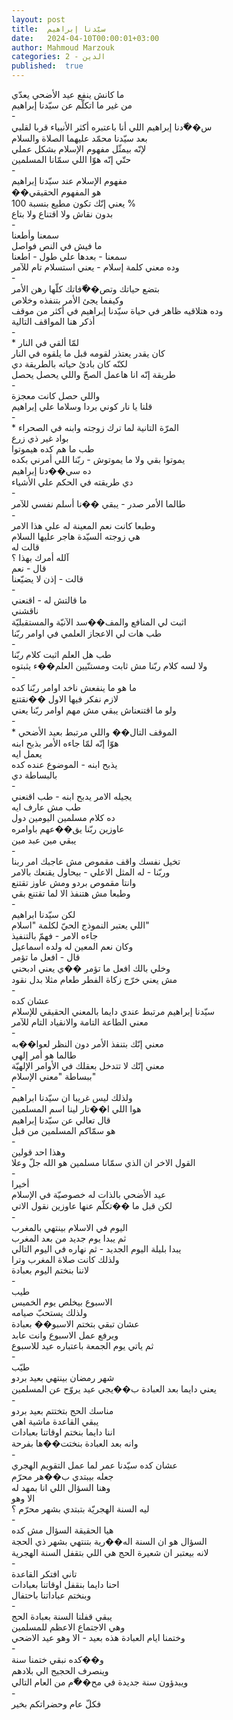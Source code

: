 ```yaml
---
layout: post
title:  سيّدنا إبراهيم
date:   2024-04-10T00:00:01+03:00
author: Mahmoud Marzouk
categories: 2 - الدين
published:  true
---
```

ما كانش ينفع عيد الأضحي يعدّي\
من غير ما اتكلّم عن سيّدنا إبراهيم\
-\
س��ّدنا إبراهيم اللي أنا باعتبره أكثر الأنبياء قربا لقلبي\
بعد سيّدنا محمّد عليهما الصلاة والسلام\
لإنّه بيمثّل مفهوم الإسلام بشكل عملي\
حتّي إنّه هوّا اللي سمّانا المسلمين\
-\
مفهوم الإسلام عند سيّدنا إبراهيم\
��هو المفهوم الحقيقي\
يعني إنّك تكون مطيع بنسبة 100 %\
بدون نقاش ولا اقتناع ولا بتاع\
-\
سمعنا وأطعنا\
ما فيش في النص فواصل\
سمعنا - بعدها علي طول - اطعنا\
وده معني كلمة إسلام - يعني استسلام تام للآمر\
-\
بتضع حياتك وتص��ّفاتك كلّها رهن الأمر\
وكيفما يجئ الأمر بتنفذه وخلاص\
وده هتلاقيه ظاهر في حياة سيّدنا إبراهيم في أكثر من موقف\
أذكر هنا المواقف التالية\
-\
\* لمّا ألقي في النار\
كان يقدر يعتذر لقومه قبل ما يلقوه في النار\
لكنّه كان بادئ حياته بالطريقة دي\
طريقة إنّه انا هاعمل الصحّ واللي يحصل يحصل\
-\
واللي حصل كانت معجزة\
قلنا يا نار كوني بردا وسلاما علي إبراهيم\
-\
\* المرّة التانية لما ترك زوجته وابنه في الصحراء\
بواد غير ذي زرع\
طب ما هم كده هيموتوا\
يموتوا بقي ولا ما يموتوش - ربّنا اللي أمرني بكده\
ده سي��دنا إبراهيم\
دي طريقته في الحكم علي الأشياء\
-\
طالما الأمر صدر - يبقي ��نا أسلم نفسي للآمر\
-\
وطبعا كانت نعم المعينة له علي هذا الامر\
هي زوجته السيّدة هاجر عليها السلام\
قالت له\
آلله أمرك بهذا ؟\
قال - نعم\
قالت - إذن لا يضيّعنا\
-\
ما قالتش له - اقنعني\
ناقشني\
اثبت لي المنافع والمف��سد الآنيّة والمستقبليّة\
طب هات لي الاعجاز العلمي في اوامر ربّنا\
-\
طب هل العلم اثبت كلام ربّنا\
ولا لسه كلام ربّنا مش ثابت ومستنّيين العلم��ء يثبتوه\
-\
ما هو ما ينفعش ناخد اوامر ربّنا كده\
لازم نفكر فيها الاول ��نقتنع\
ولو ما اقتنعناش يبقي مش مهم اوامر ربّنا يعني\
-\
\* الموقف التال�� واللي مرتبط بعيد الأضحي\
هوّا إنّه لمّا جاءه الأمر بذبح ابنه\
يعمل ايه\
يذبح ابنه - الموضوع عنده كده\
بالبساطة دي\
-\
يجيله الامر يدبح ابنه - طب اقنعني\
طب مش عارف ايه\
ده كلام مسلمين اليومين دول\
عاوزين ربّنا يق��عهم باوامره\
يبقي مين عبد مين\
-\
تخيل نفسك واقف مقموص مش عاجبك امر ربنا\
وربّنا - له المثل الاعلي - بيحاول يقنعك بالامر\
وانتا مقموص بردو ومش عاوز تقتنع\
وطبعا مش هتنفذ الا لما تقتنع بقي\
-\
لكن سيّدنا ابراهيم\
اللي يعتبر النموذج الحيّ لكلمة \"اسلام\"\
جاءه الامر - فهمّ بالتنفيذ\
وكان نعم المعين له ولده اسماعيل\
قال - افعل ما تؤمر\
وخلي بالك افعل ما تؤمر ��ي يعني ادبحني\
مش يعني خرّج زكاة الفطر طعام مثلا بدل نقود\
-\
عشان كده\
سيّدنا إبراهيم مرتبط عندي دايما بالمعني الحقيقي للإسلام\
معني الطاعة التامة والانقياد التام للآمر\
-\
معني إنّك بتنفذ الأمر دون النظر لعوا��به\
طالما هو أمر إلهي\
معني إنّك لا تتدخل بعقلك في الأوامر الإلهيّة\
ببساطة \"معني الإسلام\"\
-\
ولذلك ليس غريبا ان سيّدنا ابراهيم\
هوا اللي ا��تار لينا اسم المسلمين\
قال تعالي عن سيّدنا إبراهيم\
هو سمّاكم المسلمين من قبل\
-\
وهذا احد قولين\
القول الاخر ان الذي سمّانا مسلمين هو الله جلّ وعلا\
-\
أخيرا\
عيد الأضحي بالذات له خصوصيّة في الإسلام\
لكن قبل ما ��تكلّم عنها عاوزين نقول الاتي\
-\
اليوم في الاسلام بينتهي بالمغرب\
ثم يبدا يوم جديد من بعد المغرب\
يبدا بليلة اليوم الجديد - ثم نهاره في اليوم التالي\
ولذلك كانت صلاة المغرب وترا\
لاننا بنختم اليوم بعبادة\
-\
طيب\
الاسبوع بيخلص يوم الخميس\
ولذلك يستحبّ صيامه\
عشان تبقي بتختم الاسبو�� بعبادة\
ويرفع عمل الاسبوع وانت عابد\
ثم ياتي يوم الجمعة باعتباره عيد للاسبوع\
-\
طيّب\
شهر رمضان بينتهي بعيد بردو\
يعني دايما بعد العبادة ب��يجي عيد يروّح عن المسلمين\
-\
مناسك الحج بتختتم بعيد بردو\
يبقي القاعدة ماشية اهي\
اننا دايما بنختم اوقاتنا بعبادات\
وانه بعد العبادة بنختت��ها بفرحة\
-\
عشان كده سيّدنا عمر لما عمل التقويم الهجري\
جعله بيبتدي ب��هر محرّم\
وهنا السؤال اللي انا بمهد له\
الا وهو\
ليه السنة الهجريّة بتبتدي بشهر محرّم ؟\
-\
هيا الحقيقة السؤال مش كده\
السؤال هو ان السنة اله��رية بتنتهي بشهر ذي الحجة\
لانه بيعتبر ان شعيرة الحج هي اللي بتقفل السنة الهجرية\
-\
تاني افتكر القاعدة\
احنا دايما بنقفل اوقاتنا بعبادات\
وبنختم عباداتنا باحتفال\
-\
يبقي قفلنا السنة بعبادة الحج\
وهي الاجتماع الاعظم للمسلمين\
وختمنا ايام العبادة هذه بعيد - الا وهو عيد الاضحي\
-\
و��كده نبقي ختمنا سنة\
وينصرف الحجيج الي بلادهم\
ويبدؤون سنة جديدة في مح��ّم من العام التالي\
-\
فكلّ عام وحضراتكم بخير
